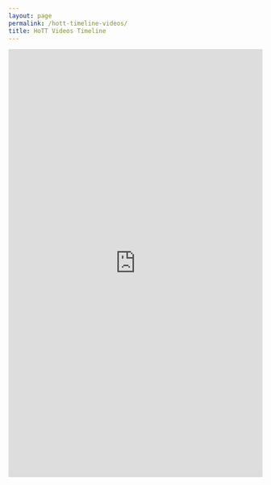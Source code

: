 ```yaml
---
layout: page
permalink: /hott-timeline-videos/
title: HoTT Videos Timeline
---
```

<iframe src='https://cdn.knightlab.com/libs/timeline3/latest/embed/index.html?source=1gp3URp23bPfSYMH0y6S12JZbwF-7nC4anb2kppFB5hA&font=Default&lang=en&initial_zoom=10000&scale_factor=1&height=850&hash_bookmark=true&timenav_position=top&start_at_end=true' width='100%' height='850' webkitallowfullscreen mozallowfullscreen allowfullscreen frameborder='0'></iframe>
